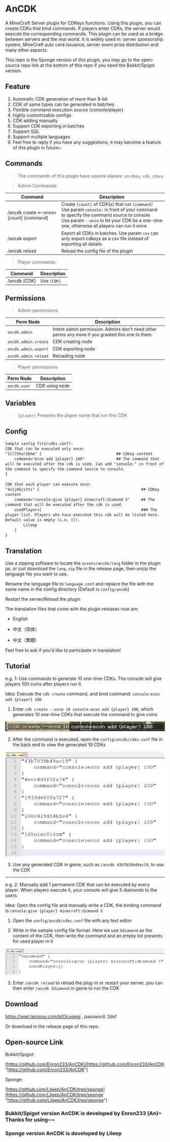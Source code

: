 # AnCDK
 A MineCraft Server plugin for CDKeys functions. Using this plugin, you can create CDKs that bind commands. If players enter CDKs, the server would execute the corresponding commands. This plugin can be used as a bridge between servers and the real world. It is widely used in: server sponsorship system, MineCraft auto card issuance, server event prize distribution and many other aspects.
 
 This repo is the Sponge version of this plugin, you may go to the open-source repo link at the bottom of this repo if you need the Bukkit/Spigot version.
 
## Feature

1. Automatic CDK generation of more than 9-bit
2. CDK of same types can be generated in batches
3. Flexible command execution source (console/player)
4. highly customizable configs
5. CDK adding manually
6. Support CDK exporting in batches
7. Support SQL
8. Support multiple languages
9. Feel free to reply if you have any suggestions, it may become a feature of this plugin in future~

## Commands

> The commands of this plugin have several aliases: `ancdkey`, `cdk`, `cdkey`

> Admin Commands:

| Command | Description |
| ---- | ---- |
| /ancdk create <--once> [count] [command] | Create `[count]` of CDK(s) that run `[command]` <br> Use param `console:` in front of your command to specify the command source to console <br> Use param `--once` to let your CDK be a one-time one, otherwise all players can run it once |
| /ancdk export <csv> | Export all CDKs in batches. Use param `csv` can only export cdkeys as a csv file instead of exporting all details |
| /ancdk reload | Reload the config file of the plugin |

> Player commands:

| Command | Description |
| ---- | ---- |
| /ancdk [CDK] | Use `[CDK]` |

## Permissions

> Admin permissions

| Perm Node | Description |
| ---- | ---- |
| `ancdk.admin` | Intent admin permission. Admins don't need other perms any more if you granted this one to them. |
| `ancdk.admin.create` | CDK creating node |
| `ancdk.admin.export` | CDK exporting node |
| `ancdk.admin.reload` | Reloading node |

> Player permissions

| Perm Node | Description |
| ---- | ---- |
| `ancdk.user` | CDK using node |

## Variables
 
> `{player}`                         Presents the player name that run this CDK


## Config

```hocon
Sample config file(cdks.conf): 
CDK that can be executed only once:
"1ll73hur1bhm" {                                 ## CDKey content
    command="econ add {player} 100"              ## The command that will be executed after the cdk is used. Can add "console:" in front of the command to specify the command source to console.
}

CDK that each player can execute once:
"4v1j6bjvtti" {                                             ## CDKey content
    command="console:give {player} minecraft:diamond 5"     ## The command that will be executed after the cdk is used.
    usedPlayer=[                                            ### The player list. Players who have executed this cdk will be listed here. Default value is empty (i.e. []).
        Lileep
    ]
}
```

## Translation

Use a zipping software to locate the `assets/ancdk/lang` folder in the plugin jar, or just download the `lang.zip` file in the release page, then unzip the language file you want to use.

Rename the language file to `language.conf` and replace the file with the same name in the config directory (Default is `config/ancdk`)

Restart the server/Reload the plugin

The translation files that come with the plugin releases now are:

* English

* 中文（简体）

* 中文（繁體）

Feel free to ask if you'd like to participate in translation!

## Tutorial

e.g. 1: Use commands to generate 10 one-time CDKs. The console will give players 100 coins after players run it.

Idea: Execute the `cdk create` command, and bind command: `console:econ add {player} 100`

1. Enter `cdk create --once 10 console:econ add {player} 100`, which generates 10 one-time CDKs that execute the command to give coins

![example1_1](https://github.com/Lileep/AnCDK/blob/sponge/sample_img/example1_1.png)

2. After the command is executed, open the `config/ancdk/cdks.conf` file in the back end to view the generated 10 CDKs

![example1_2](https://github.com/Lileep/AnCDK/blob/sponge/sample_img/example1_2.png)

3. Use any generated CDK in game, such as `/ancdk 43b7039b49ac19`, to use the CDK 

***

e.g. 2: Manually add 1 permanent CDK that can be executed by every player. When players execute it, your console will give 5 diamonds to the users.

Idea: Open the config file and manually write a CDK, the binding command is `console:give {player} minecraft:diamond 5`

1. Open the `config/ancdk/cdks.conf` file with any text editor

2. Write in the sample config file format. Here we use `5diamond` as the content of the CDK, then write the command and an empty list presents for used player in it

![example2](https://github.com/Lileep/AnCDK/blob/sponge/sample_img/example2.png)

3. Enter `/ancdk reload` to reload the plug-in or restart your server, you can then enter `/ancdk 5diamond` in game to run the CDK


## Download

https://wwt.lanzouy.com/b03cxpegj , password: 2dsf

Or download in the release page of this repo

## Open-source Link

Bukkit/Spigot:

[https://github.com/Enron233/AnCDK](https://github.com/Enron233/AnCDK "https://github.com/Enron233/AnCDK")

Sponge:

[https://github.com/Lileep/AnCDK/tree/sponge](https://github.com/Lileep/AnCDK/tree/sponge "https://github.com/Lileep/AnCDK/tree/sponge")

### Bukkit/Spigot version AnCDK is developed by Enron233 (An)~ Thanks for using~~
### Sponge version AnCDK is developed by Lileep
